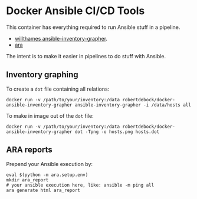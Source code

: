 Docker Ansible CI/CD Tools
==========================

This container has everything required to run Ansible stuff in a pipeline.
- [willthames ansible-inventory-grapher](https://github.com/willthames/ansible-inventory-grapher).
- [ara](https://ara.readthedocs.io)

The intent is to make it easier in pipelines to do stuff with Ansible.

## Inventory graphing

To create a `dot` file containing all relations:
```
docker run -v /path/to/your/inventory:/data robertdebock/docker-ansible-inventory-grapher ansible-inventory-grapher -i /data/hosts all
```

To make in image out of the `dot` file:
```
docker run -v /path/to/your/inventory:/data robertdebock/docker-ansible-inventory-grapher dot -Tpng -o hosts.png hosts.dot
```

## ARA reports

Prepend your Ansible execution by:
```
eval $(python -m ara.setup.env)
mkdir ara_report
# your ansible execution here, like: ansible -m ping all
ara generate html ara_report
```
